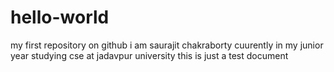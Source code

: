 # hello-world
my first repository on github
i am saurajit chakraborty cuurently in my junior year studying cse at jadavpur university
this is just a test document
